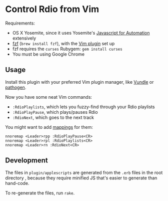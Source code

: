 # Control Rdio from Vim

Requirements:

* OS X Yosemite, since it uses Yosemite's [Javascript for Automation] extensively
* [fzf][fzf] (`brew install fzf`), with the [Vim plugin][fzf-vim] set up
* fzf requires the `curses` Rubygem: `gem install curses`
* You must be using Google Chrome

[Javascript for Automation]: https://developer.apple.com/library/mac/releasenotes/InterapplicationCommunication/RN-JavaScriptForAutomation/index.html
[fzf]: https://github.com/junegunn/fzf
[fzf-vim]: https://github.com/junegunn/fzf#install-as-vim-plugin

## Usage

Install this plugin with your preferred Vim plugin manager, like [Vundle] or
[pathogen].

[Vundle]: https://github.com/gmarik/Vundle.vim
[pathogen]: https://github.com/tpope/vim-pathogen

Now you have some neat Vim commands:

* `:RdioPlaylists`, which lets you fuzzy-find through your Rdio playlists
* `:RdioPlayPause`, which plays/pauses Rdio
* `:RdioNext`, which goes to the next track

You might want to add [mappings] for them:

[mappings]: http://learnvimscriptthehardway.stevelosh.com/chapters/05.html

```vim
nnoremap <Leader>rpp :RdioPlayPause<CR>
nnoremap <Leader>rpl :RdioPlaylists<CR>
nnoremap <Leader>rn :RdioNext<CR>
```

## Development

The files in `plugin/applescripts` are generated from the `.erb` files in the
root directory , because they require minified JS that's easier to generate than
hand-code.

To re-generate the files, run `rake`.
